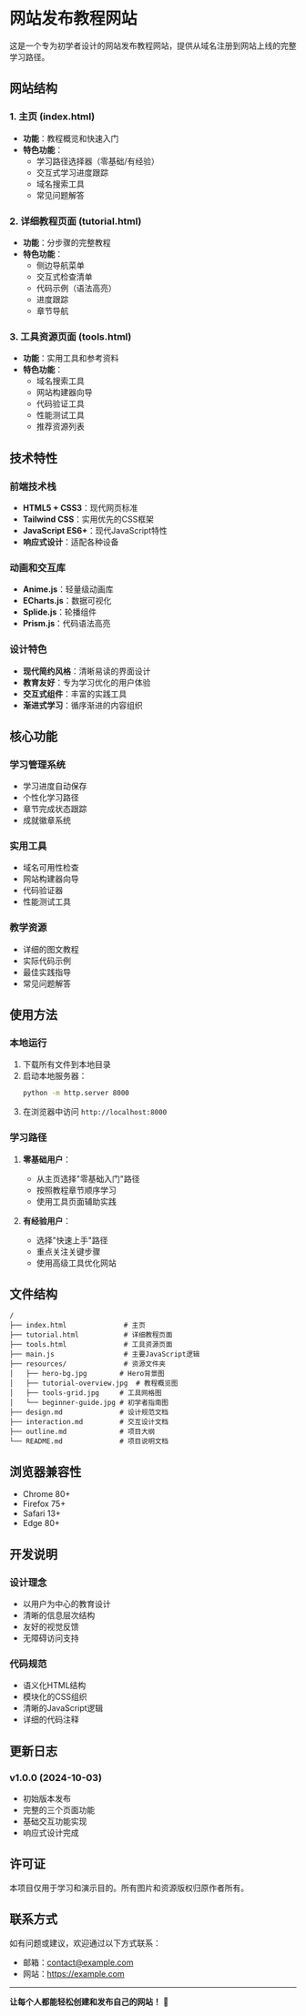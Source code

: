 # 网站发布教程网站

这是一个专为初学者设计的网站发布教程网站，提供从域名注册到网站上线的完整学习路径。

## 网站结构

### 1. 主页 (index.html)
- **功能**：教程概览和快速入门
- **特色功能**：
  - 学习路径选择器（零基础/有经验）
  - 交互式学习进度跟踪
  - 域名搜索工具
  - 常见问题解答

### 2. 详细教程页面 (tutorial.html)
- **功能**：分步骤的完整教程
- **特色功能**：
  - 侧边导航菜单
  - 交互式检查清单
  - 代码示例（语法高亮）
  - 进度跟踪
  - 章节导航

### 3. 工具资源页面 (tools.html)
- **功能**：实用工具和参考资料
- **特色功能**：
  - 域名搜索工具
  - 网站构建器向导
  - 代码验证工具
  - 性能测试工具
  - 推荐资源列表

## 技术特性

### 前端技术栈
- **HTML5 + CSS3**：现代网页标准
- **Tailwind CSS**：实用优先的CSS框架
- **JavaScript ES6+**：现代JavaScript特性
- **响应式设计**：适配各种设备

### 动画和交互库
- **Anime.js**：轻量级动画库
- **ECharts.js**：数据可视化
- **Splide.js**：轮播组件
- **Prism.js**：代码语法高亮

### 设计特色
- **现代简约风格**：清晰易读的界面设计
- **教育友好**：专为学习优化的用户体验
- **交互式组件**：丰富的实践工具
- **渐进式学习**：循序渐进的内容组织

## 核心功能

### 学习管理系统
- 学习进度自动保存
- 个性化学习路径
- 章节完成状态跟踪
- 成就徽章系统

### 实用工具
- 域名可用性检查
- 网站构建器向导
- 代码验证器
- 性能测试工具

### 教学资源
- 详细的图文教程
- 实际代码示例
- 最佳实践指导
- 常见问题解答

## 使用方法

### 本地运行
1. 下载所有文件到本地目录
2. 启动本地服务器：
   ```bash
   python -m http.server 8000
   ```
3. 在浏览器中访问 `http://localhost:8000`

### 学习路径
1. **零基础用户**：
   - 从主页选择"零基础入门"路径
   - 按照教程章节顺序学习
   - 使用工具页面辅助实践

2. **有经验用户**：
   - 选择"快速上手"路径
   - 重点关注关键步骤
   - 使用高级工具优化网站

## 文件结构

```
/
├── index.html              # 主页
├── tutorial.html           # 详细教程页面
├── tools.html              # 工具资源页面
├── main.js                 # 主要JavaScript逻辑
├── resources/              # 资源文件夹
│   ├── hero-bg.jpg        # Hero背景图
│   ├── tutorial-overview.jpg  # 教程概览图
│   ├── tools-grid.jpg     # 工具网格图
│   └── beginner-guide.jpg # 初学者指南图
├── design.md              # 设计规范文档
├── interaction.md         # 交互设计文档
├── outline.md             # 项目大纲
└── README.md              # 项目说明文档
```

## 浏览器兼容性

- Chrome 80+
- Firefox 75+
- Safari 13+
- Edge 80+

## 开发说明

### 设计理念
- 以用户为中心的教育设计
- 清晰的信息层次结构
- 友好的视觉反馈
- 无障碍访问支持

### 代码规范
- 语义化HTML结构
- 模块化的CSS组织
- 清晰的JavaScript逻辑
- 详细的代码注释

## 更新日志

### v1.0.0 (2024-10-03)
- 初始版本发布
- 完整的三个页面功能
- 基础交互功能实现
- 响应式设计完成

## 许可证

本项目仅用于学习和演示目的。所有图片和资源版权归原作者所有。

## 联系方式

如有问题或建议，欢迎通过以下方式联系：
- 邮箱：contact@example.com
- 网站：https://example.com

---

**让每个人都能轻松创建和发布自己的网站！** 🚀